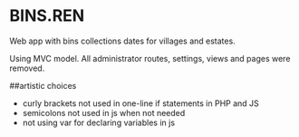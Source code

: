 # BINS.REN
Web app with bins collections dates for villages and estates.

Using MVC model. All administrator routes, settings, views and pages were removed.

##artistic choices
- curly brackets not used in one-line if statements in PHP and JS
- semicolons not used in js when not needed
- not using var for declaring variables in js
